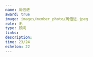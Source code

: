 ```yaml
---
name: 周倍进
award: true
image: images/member_photo/周倍进.jpeg
role: 无
type: 顾问
links:
description:
time: 23/24
echelon: 22
---
```


